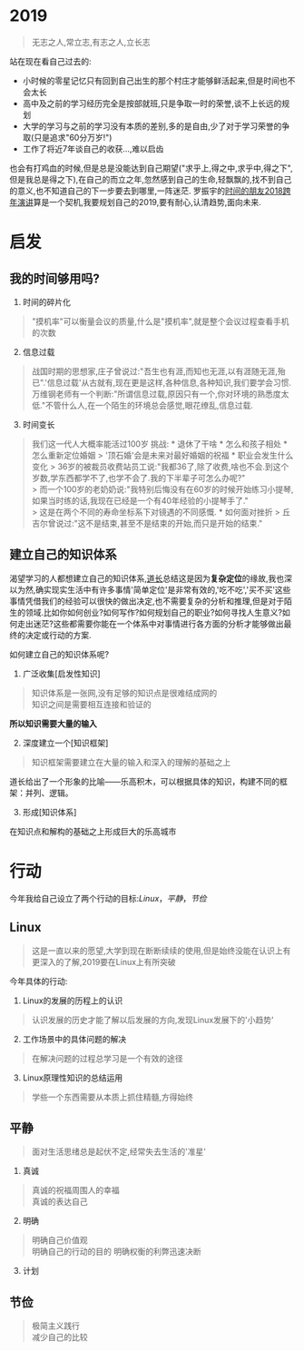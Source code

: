 # 2019

> 无志之人,常立志,有志之人,立长志

站在现在看自己过去的:
* 小时候的零星记忆只有回到自己出生的那个村庄才能够鲜活起来,但是时间也不会太长
* 高中及之前的学习经历完全是按部就班,只是争取一时的荣誉,谈不上长远的规划
* 大学的学习与之前的学习没有本质的差别,多的是自由,少了对于学习荣誉的争取(只是追求"60分万岁!")
* 工作了将近7年谈自己的收获...,难以启齿

也会有打鸡血的时候,但是总是没能达到自己期望("求乎上,得之中,求乎中,得之下",但是我总是得之下),在自己的而立之年,忽然感到自己的生命,轻飘飘的,找不到自己的意义,也不知道自己的下一步要去到哪里,一阵迷茫.
罗振宇的[时间的朋友2018跨年演讲](https://www.youtube.com/watch?v=ugDu_T9wUGs)算是一个契机,我要规划自己的2019,要有耐心,认清趋势,面向未来.

# 启发

## 我的时间够用吗?

1. 时间的碎片化
> "摸机率"可以衡量会议的质量,什么是"摸机率",就是整个会议过程查看手机的次数
2. 信息过载
> 战国时期的思想家,庄子曾说过:"吾生也有涯,而知也无涯,以有涯随无涯,殆已".'信息过载'从古就有,现在更是这样,各种信息,各种知识,我们要学会习惯.
> 万维钢老师有一个判断:"所谓信息过载,原因只有一个,你对环境的熟悉度太低."不管什么人,在一个陌生的环境总会感觉,眼花缭乱,信息过载.
3. 时间变长
> 我们这一代人大概率能活过100岁
挑战:
    * 退休了干啥
    * 怎么和孩子相处
    * 怎么重新定位婚姻
    > '顶石婚'会是未来对最好婚姻的祝福
    * 职业会发生什么变化
    > 36岁的被裁员收费站员工说:"我都36了,除了收费,啥也不会.到这个岁数,学东西都学不了,也学不会了.我的下半辈子可怎么办呢?"    
    > 而一个100岁的老奶奶说:"我特别后悔没有在60岁的时候开始练习小提琴,如果当时练的话,我现在已经是一个有40年经验的小提琴手了."   
    > 这是在两个不同的寿命坐标系下对镜遇的不同感慨.
    * 如何面对挫折
    > 丘吉尔曾说过:"这不是结束,甚至不是结束的开始,而只是开始的结束."

## 建立自己的知识体系

渴望学习的人都想建立自己的知识体系,[道长]()总结这是因为**复杂定位**的缘故,我也深以为然,确实现实生活中有许多事情'简单定位'是非常有效的,'吃不吃','买不买'这些事情凭借我们的经验可以很快的做出决定,也不需要复杂的分析和推理,但是对于陌生的领域.比如你如何创业?如何写作?如何规划自己的职业?如何寻找人生意义?如何走出迷茫?这些都需要你能在一个体系中对事情进行各方面的分析才能够做出最终的决定或行动的方案.

如何建立自己的知识体系呢?

1. 广泛收集[启发性知识]

> 知识体系是一张网,没有足够的知识点是很难结成网的   
> 知识之间是需要相互连接和验证的

**所以知识需要大量的输入**

2. 深度建立一个[知识框架]

> 知识框架需要建立在大量的输入和深入的理解的基础之上

道长给出了一个形象的比喻——乐高积木，可以根据具体的知识，构建不同的框架：并列、逻辑。

3. 形成[知识体系]

在知识点和解构的基础之上形成巨大的乐高城市

# 行动

今年我给自己设立了两个行动的目标:*Linux*，*平静*，*节俭*

## Linux 

> 这是一直以来的愿望,大学到现在断断续续的使用,但是始终没能在认识上有更深入的了解,2019要在Linux上有所突破

今年具体的行动:

1. Linux的发展的历程上的认识

> 认识发展的历史才能了解以后发展的方向,发现Linux发展下的'小趋势'

2. 工作场景中的具体问题的解决

> 在解决问题的过程总学习是一个有效的途径

3. Linux原理性知识的总结运用

> 学些一个东西需要从本质上抓住精髓,方得始终

## 平静

> 面对生活思绪总是起伏不定,经常失去生活的'准星'

1. 真诚

> 真诚的祝福周围人的幸福    
> 真诚的表达自己    

2. 明确

> 明确自己价值观    
> 明确自己的行动的目的
> 明确权衡的利弊迅速决断

3. 计划

## 节俭

> 极简主义践行  
> 减少自己的比较

